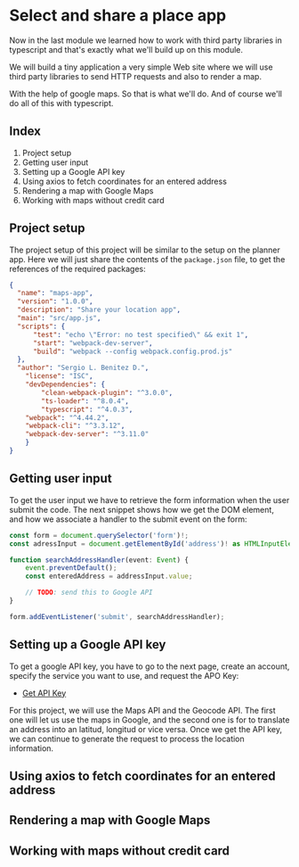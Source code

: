 Select and share a place app
===============================================
Now in the last module we learned how to work with third party libraries in typescript and that's exactly what we'll build up on this module.

We will build a tiny application a very simple Web site where we will use third party libraries to send HTTP requests and also to render a map.

With the help of google maps. So that is what we'll do. And of course we'll do all of this with typescript.

Index
-----------------------------------------

1. Project setup
2. Getting user input
3. Setting up a Google API key
4. Using axios to fetch coordinates for an entered address
5. Rendering a map with Google Maps
6. Working with maps without credit card

Project setup
----------------------------------------

The project setup of this project will be similar to the setup on the planner app. Here we will just share the contents of the `package.json` file, to get the references of the required packages:

```json
{
  "name": "maps-app",
  "version": "1.0.0",
  "description": "Share your location app",
  "main": "src/app.js",
  "scripts": {
      "test": "echo \"Error: no test specified\" && exit 1",
      "start": "webpack-dev-server",
      "build": "webpack --config webpack.config.prod.js"
  },
  "author": "Sergio L. Benitez D.",
    "license": "ISC",
    "devDependencies": {
        "clean-webpack-plugin": "^3.0.0",
        "ts-loader": "^8.0.4",
        "typescript": "^4.0.3",
    "webpack": "^4.44.2",
    "webpack-cli": "^3.3.12",
    "webpack-dev-server": "^3.11.0"
    }
}
```

Getting user input
----------------------------------------
To get the user input we have to retrieve the form information when the user submit the code. The next snippet shows how we get the DOM element, and how we associate a handler to the submit event on the form:

```typescript
const form = document.querySelector('form')!;
const adressInput = document.getElementById('address')! as HTMLInputElement;

function searchAddressHandler(event: Event) {
    event.preventDefault();
    const enteredAddress = addressInput.value;

    // TODO: send this to Google API
}

form.addEventListener('submit', searchAddressHandler);
```
Setting up a Google API key
----------------------------------------

To get a google API key, you have to go to the next page, create an account, specify the service you want to use, and request the APO Key:

- [Get API Key](https://developers.google.com/maps/documentation/geocoding/get-api-key)

For this project, we will use the Maps API and the Geocode API. The first one will let us use the maps in Google, and the second one is for to translate an address into an latitud, longitud or vice versa. Once we get the API key, we can continue to generate the request to process the location information.

Using axios to fetch coordinates for an entered address
----------------------------------------
Rendering a map with Google Maps
----------------------------------------
Working with maps without credit card
----------------------------------------
